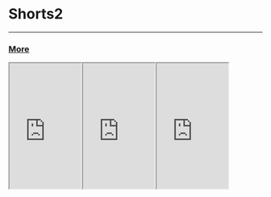 <!-- In-page CSS start -->

<style>

.SHORTS {
       display: flex;
      margin-bottom: 10px;
 
}
  
</style>

<!-- In-page CSS end -->

# Shorts2
-------

<h3>
<p><a href="https://zephyrcarter.github.io/disesdi.github.io/Videos.html">More</a><i class="arrow right"></i></p>
</h3>

<div class="SHORTS">
<iframe width="142" height="250" src="https://youtube.com/embed/_X_OPqMn684?si=rUwFLSKxz7ynJzWq?feature=share" ></iframe>
<iframe width="142" height="250" src="https://youtube.com/embed/nLuSieUljYE?si=LS1uNNeeWbUZhxdJ?feature=share" ></iframe>
<iframe width="142" height="250" src="https://youtube.com/embed/T0wgyI2f668?feature=share" ></iframe>
</div>


